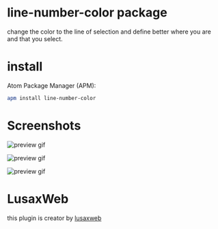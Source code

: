 # line-number-color package

change the color to the line of selection and define better where you are and that you select.

# install

Atom Package Manager (APM):
```bash
apm install line-number-color
```
# Screenshots

![preview gif](https://i.imgur.com/7ybaALo.gif)

![preview gif](https://i.imgur.com/npMGuMs.gif)

![preview gif](https://i.imgur.com/Ht8E3Mj.gif)

# LusaxWeb

this plugin is creator by [lusaxweb](http://www.lusaxweb.com.ve/)

